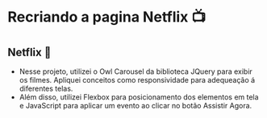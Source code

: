 # Recriando a pagina Netflix 📺
 ## Netflix 🍿
 - Nesse projeto, utilizei o Owl Carousel da biblioteca JQuery para exibir os filmes. Apliquei conceitos como responsividade para adequeação á diferentes telas.
 - Além disso, utilizei Flexbox para posicionamento dos elementos em tela e JavaScript para aplicar um evento ao clicar no botão Assistir Agora. 
